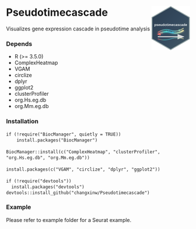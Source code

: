 # Pseudotimecascade <img src="man/figures/logo.svg" align="right" height="120" alt="logo" />

Visualizes gene expression cascade in pseudotime analysis

### Depends
- R (>= 3.5.0)
- ComplexHeatmap 
- VGAM
- circlize
- dplyr
- ggplot2
- clusterProfiler
- org.Hs.eg.db
- org.Mm.eg.db

### Installation

```{r }
if (!require("BiocManager", quietly = TRUE))
    install.packages("BiocManager")

BiocManager::install(c("ComplexHeatmap", "clusterProfiler", "org.Hs.eg.db", "org.Mm.eg.db"))

install.packages(c("VGAM", "circlize", "dplyr", "ggplot2"))

if (!require("devtools"))
  install.packages("devtools")
devtools::install_github("changxinw/Pseudotimecascade")
```

### Example
Please refer to example folder for a Seurat example.
